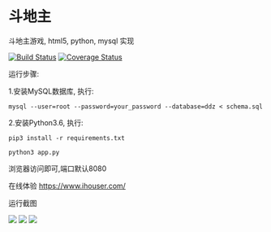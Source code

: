 # 斗地主
斗地主游戏, html5, python, mysql 实现

[![Build Status](https://travis-ci.org/mailgyc/doudizhu.svg?branch=master)](https://travis-ci.org/mailgyc)
[![Coverage Status](https://coveralls.io/repos/github/mailgyc/doudizhu/badge.svg?branch=master)](https://coveralls.io/github/mailgyc/doudizhu?branch=master)

运行步骤:

1.安装MySQL数据库, 执行:

    mysql --user=root --password=your_password --database=ddz < schema.sql

2.安装Python3.6, 执行:

    pip3 install -r requirements.txt

    python3 app.py

浏览器访问即可,端口默认8080

在线体验 <https://www.ihouser.com/>

运行截图

![](https://raw.githubusercontent.com/mailgyc/doudizhu/master/screenshot/a.png)
![](https://raw.githubusercontent.com/mailgyc/doudizhu/master/screenshot/c.png)
![](https://raw.githubusercontent.com/mailgyc/doudizhu/master/screenshot/d.png)